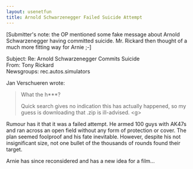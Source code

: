 ```yaml
---   
layout: usenetfun   
title: Arnold Schwarzenegger Failed Suicide Attempt   
---   
```

   
   
 [Submitter's note: the OP mentioned some fake message about Arnold Schwarzenegger having committed suicide.  Mr. Rickard then thought of a much more fitting way for Arnie ;-]   
   
Subject: Re: Arnold Schwarzenegger Commits Suicide   
From: Tony Rickard   
Newsgroups: rec.autos.simulators   
   
Jan Verschueren wrote:   
>   
> What the h***?   
>   
> Quick search gives no indication this has actually happened, so my   
> guess is downloading that .zip is ill-advised. &lt;g>   
>   
Rumour has it that it was a failed attempt. He armed 100 guys with AK47s and ran across an open field without any form of protection or cover. The plan seemed foolproof and his fate inevitable. However, despite his not insignificant size, not one bullet of the thousands of rounds found their target.   
   
Arnie has since reconsidered and has a new idea for a film...   
   
   
   
